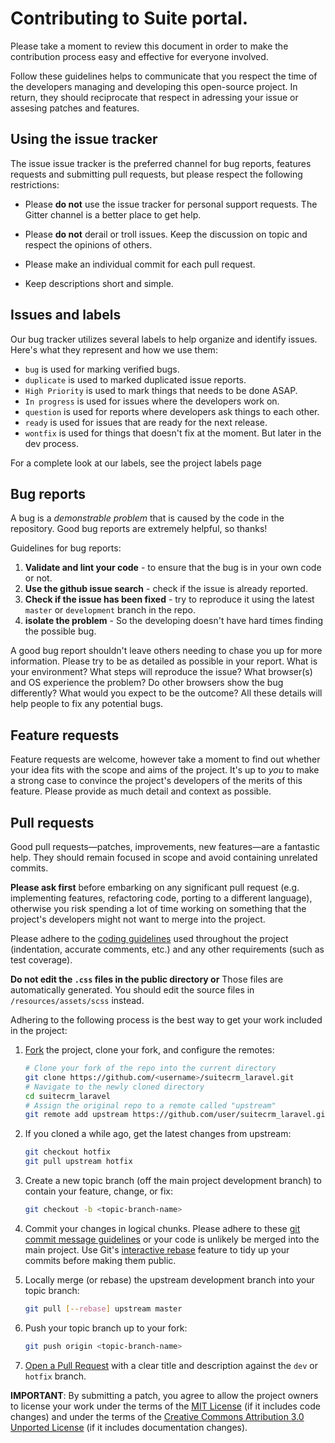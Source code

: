 # Contributing to Suite portal.

Please take a moment to review this document in order to make the contribution process easy and effective for everyone involved.

Follow these guidelines helps to communicate that you respect the time of the developers
managing and developing this open-source project.
In return, they should reciprocate that respect in adressing your issue or assesing patches and features.

## Using the issue tracker

The issue issue tracker is the preferred channel for bug reports, features requests
and submitting pull requests, but please respect the following restrictions:

- Please **do not** use the issue tracker for personal support requests. The Gitter channel
is a better place to get help.

- Please **do not** derail or troll issues. Keep the discussion on topic and respect the opinions
of others.

- Please make an individual commit for each pull request.

- Keep descriptions short and simple.

## Issues and labels

Our bug tracker utilizes several labels  to help organize and identify issues.
Here's what they represent and how we use them:

- `bug` is used for marking verified bugs.
- `duplicate` is used to marked duplicated issue reports.
- `High Priority` is used to mark things that needs to be done ASAP.
- `In progress` is used for issues where the developers work on.
- `question` is used for reports where developers ask things to each other.
- `ready`    is used for issues that are ready for the next release.
- `wontfix` is used for things that doesn't fix at the moment. But later in the dev process.

For a complete look at our labels, see the project labels page

## Bug reports

A bug is a *demonstrable problem* that is caused by the code in the repository.
Good bug reports are extremely helpful, so thanks!

Guidelines for bug reports:

1. **Validate and lint your code** - to ensure that the bug is in your own code or not.
2. **Use the github issue search** - check if the issue is already reported.
3. **Check if the issue has been fixed** - try to reproduce it using the latest `master` or `development` branch in the repo.
4. **isolate the problem** - So the developing doesn't have hard times finding the possible bug.

A good bug report shouldn't leave others needing to chase you up for more information.
Please try to be as detailed as possible in your report.
What is your environment? What steps will reproduce the issue?
What browser(s) and OS experience the problem?
Do other browsers show the bug differently?
What would you expect to be the outcome?
All these details will help people to fix any potential bugs.

## Feature requests

Feature requests are welcome, however take a moment to find out whether your idea fits with the scope and aims of the project.
It's up to *you* to make a strong case to convince the project's developers of the merits of this feature.
Please provide as much detail and context as possible.


## Pull requests

Good pull requests—patches, improvements, new features—are a fantastic
help. They should remain focused in scope and avoid containing unrelated
commits.

**Please ask first** before embarking on any significant pull request (e.g.
implementing features, refactoring code, porting to a different language),
otherwise you risk spending a lot of time working on something that the
project's developers might not want to merge into the project.

Please adhere to the [coding guidelines](#code-guidelines) used throughout the
project (indentation, accurate comments, etc.) and any other requirements
(such as test coverage).

**Do not edit the `.css` files in the public directory or** Those files are automatically generated.
You should edit the source files in `/resources/assets/scss` instead.

Adhering to the following process is the best way to get your work
included in the project:

1. [Fork](https://help.github.com/fork-a-repo/) the project, clone your fork,
   and configure the remotes:

   ```bash
   # Clone your fork of the repo into the current directory
   git clone https://github.com/<username>/suitecrm_laravel.git
   # Navigate to the newly cloned directory
   cd suitecrm_laravel
   # Assign the original repo to a remote called "upstream"
   git remote add upstream https://github.com/user/suitecrm_laravel.git
   ```

2. If you cloned a while ago, get the latest changes from upstream:

   ```bash
   git checkout hotfix
   git pull upstream hotfix
   ```

3. Create a new topic branch (off the main project development branch) to
   contain your feature, change, or fix:

   ```bash
   git checkout -b <topic-branch-name>
   ```

4. Commit your changes in logical chunks. Please adhere to these [git commit
   message guidelines](http://tbaggery.com/2008/04/19/a-note-about-git-commit-messages.html)
   or your code is unlikely be merged into the main project. Use Git's
   [interactive rebase](https://help.github.com/articles/interactive-rebase)
   feature to tidy up your commits before making them public.

5. Locally merge (or rebase) the upstream development branch into your topic branch:

   ```bash
   git pull [--rebase] upstream master
   ```

6. Push your topic branch up to your fork:

   ```bash
   git push origin <topic-branch-name>
   ```

7. [Open a Pull Request](https://help.github.com/articles/using-pull-requests/)
    with a clear title and description against the `dev` or `hotfix` branch.

**IMPORTANT**: By submitting a patch, you agree to allow the project owners to
license your work under the terms of the [MIT License](LICENSE) (if it
includes code changes) and under the terms of the
[Creative Commons Attribution 3.0 Unported License](docs/LICENSE)
(if it includes documentation changes).
